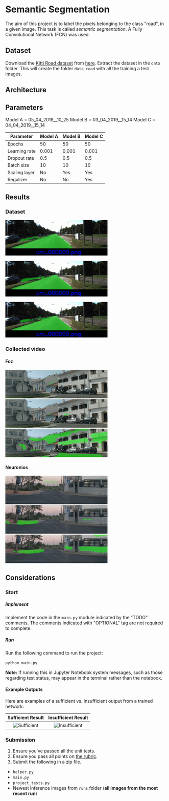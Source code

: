 # Semantic Segmentation
The aim of this project is to label the pixels belonging to the class "road", in a given image.
This task is called _semantic segmentation_.
A Fully Convolutional Network (FCN) was used.


## Dataset
Download the [Kitti Road dataset](http://www.cvlibs.net/datasets/kitti/eval_road.php) from [here](http://www.cvlibs.net/download.php?file=data_road.zip).  Extract the dataset in the `data` folder.  This will create the folder `data_road` with all the training a test images.


## Architecture

## Parameters

Model A = 05_04_2019__10_25
Model B = 03_04_2019__15_14
Model C = 04_04_2019__15_14

| Parameter     | Model A | Model B | Model C |
| ---------     | -----   | ------- | ------- |
| Epochs        | 50      | 50      | 50      |
| Learning rate | 0.001   | 0.001   | 0.001   |
| Dropout rate  | 0.5     | 0.5     | 0.5     |
| Batch size    | 10      | 10      | 10      |
| Scaling layer | No      | Yes     | Yes     |
| Regulizer     | No      | No      | Yes     |


## Results
### Dataset
![Model A](report/05_inference.gif?raw=true "Title")

![Model B](report/03_inference.gif?raw=true "Title")

![Model C](report/04_inference.gif?raw=true "Title")

### Collected video
#### Foz
![Model A](report/05_processed_model50_foz_crop.gif?raw=true "Title")
![Model B](report/03_processed_model50_foz_crop.gif?raw=true "Title")
![Model C](report/04_processed_model50_foz_crop.gif?raw=true "Title")

#### Neuronios
![Model A](report/05_processed_model50_neuronios_crop.gif?raw=true "Title")
![Model B](report/03_processed_model50_neuronios_crop.gif?raw=true "Title")
![Model C](report/04_processed_model50_neuronios_crop.gif?raw=true "Title")

## Considerations


### Start
##### Implement
Implement the code in the `main.py` module indicated by the "TODO" comments.
The comments indicated with "OPTIONAL" tag are not required to complete.
##### Run
Run the following command to run the project:
```
python main.py
```
**Note:** If running this in Jupyter Notebook system messages, such as those regarding test status, may appear in the terminal rather than the notebook.

#### Example Outputs
Here are examples of a sufficient vs. insufficient output from a trained network:

Sufficient Result          |  Insufficient Result
:-------------------------:|:-------------------------:
![Sufficient](./examples/sufficient_result.png)  |  ![Insufficient](./examples/insufficient_result.png)

### Submission
1. Ensure you've passed all the unit tests.
2. Ensure you pass all points on [the rubric](https://review.udacity.com/#!/rubrics/989/view).
3. Submit the following in a zip file.
 - `helper.py`
 - `main.py`
 - `project_tests.py`
 - Newest inference images from `runs` folder  (**all images from the most recent run**)
 
